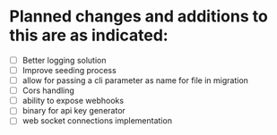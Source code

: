 # Planned changes and additions to this are as indicated:

- [ ] Better logging solution
- [ ] Improve seeding process
- [ ] allow for passing a cli parameter as name for file in migration
- [ ] Cors handling
- [ ] ability to expose webhooks
- [ ] binary for api key generator
- [ ] web socket connections implementation
